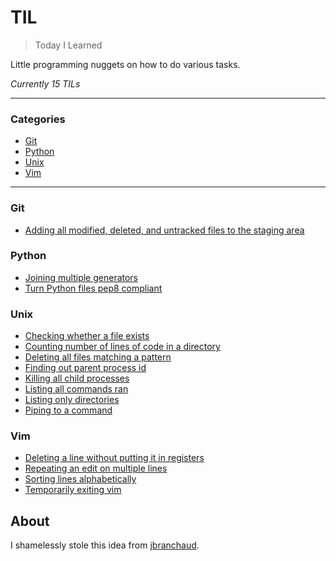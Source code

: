 # TIL

> Today I Learned

Little programming nuggets on how to do various tasks.

*Currently 15 TILs*

---

### Categories

* [Git](#git)
* [Python](#python)
* [Unix](#unix)
* [Vim](#vim)

---

### Git

- [Adding all modified, deleted, and untracked files to the staging area](git/take-all-changes.md)

### Python

- [Joining multiple generators](python/join-iterables.md)
- [Turn Python files pep8 compliant](python/auto-pep8.md)

### Unix

- [Checking whether a file exists](unix/file-exists-check.md)
- [Counting number of lines of code in a directory](unix/amount-of-code.md)
- [Deleting all files matching a pattern](unix/delete-all-files-by-pattern.md)
- [Finding out parent process id](unix/parent-pid.md)
- [Killing all child processes](unix/kill-all-child-processes.md)
- [Listing all commands ran](unix/command-history.md)
- [Listing only directories](unix/ls-directories.md)
- [Piping to a command](unix/xargs.md)

### Vim

- [Deleting a line without putting it in registers](vim/delete-without-overwriting-registers.md)
- [Repeating an edit on multiple lines](vim/repeat-edit.md)
- [Sorting lines alphabetically](vim/sort-lines.md)
- [Temporarily exiting vim](vim/temporarily-exit-vim.md)

## About

I shamelessly stole this idea from
[jbranchaud](https://github.com/jbranchaud).